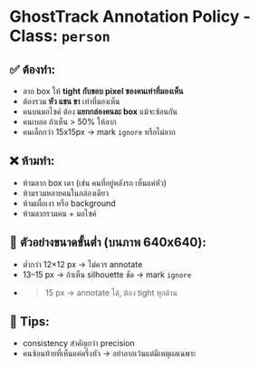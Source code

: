 # GhostTrack Annotation Policy - Class: `person`

## ✅ ต้องทำ:
- ลาก box ให้ **tight กับขอบ pixel ของคนเท่าที่มองเห็น**
- ต้องรวม **หัว แขน ขา** เท่าที่มองเห็น
- คนบนมอไซค์ ต้อง **แยกกล่องคนละ box** แม้จะซ้อนกัน
- คนเบลอ ถ้าเห็น > 50% ให้ลาก
- คนเล็กกว่า 15x15px → mark `ignore` หรือไม่ลาก

## ❌ ห้ามทำ:
- ห้ามลาก box เดา (เช่น คนที่อยู่หลังรถ เห็นแค่หัว)
- ห้ามรวมหลายคนในกล่องเดียว
- ห้ามเผื่อเงา หรือ background
- ห้ามลากรวมคน + มอไซค์

## 🎯 ตัวอย่างขนาดขั้นต่ำ (บนภาพ 640x640):
- ต่ำกว่า 12×12 px → ไม่ควร annotate
- 13–15 px → ถ้าเห็น silhouette ชัด → mark `ignore`
- >15 px → annotate ได้, ต้อง tight ทุกด้าน

## 🧠 Tips:
- consistency สำคัญกว่า precision
- คนซ้อนท้ายที่เห็นแค่ครึ่งหัว → อย่าลากเว้นแต่มีเหตุผลเฉพาะ
